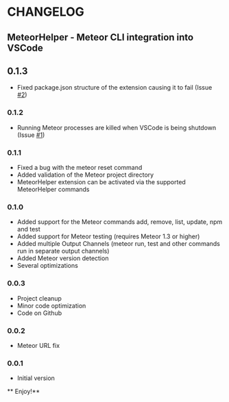 # CHANGELOG
## MeteorHelper - Meteor CLI integration into VSCode

## 0.1.3
* Fixed package.json structure of the extension causing it to fail (Issue [#2](https://github.com/ramonitor/vscode-meteorhelper/issues/2))

### 0.1.2
* Running Meteor processes are killed when VSCode is being shutdown (Issue [#1](https://github.com/ramonitor/vscode-meteorhelper/issues/1))

### 0.1.1

* Fixed a bug with the meteor reset command
* Added validation of the Meteor project directory 
* MeteorHelper extension can be activated via the supported MeteorHelper commands

### 0.1.0

* Added support for the Meteor commands add, remove, list, update, npm and test
* Added support for Meteor testing (requires Meteor 1.3 or higher)
* Added multiple Output Channels (meteor run, test and other commands run in separate output channels)
* Added Meteor version detection
* Several optimizations

### 0.0.3

* Project cleanup
* Minor code optimization
* Code on Github

### 0.0.2

* Meteor URL fix

### 0.0.1

* Initial version

** Enjoy!**
